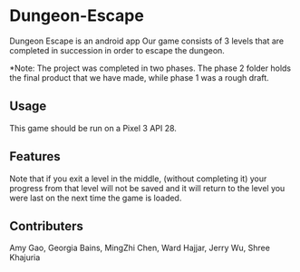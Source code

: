 # Dungeon-Escape
Dungeon Escape is an android app 
Our game consists of 3 levels that are completed in succession in order to escape the dungeon. 

*Note: The project was completed in two phases. The phase 2 folder holds the final product that we have made, while phase 1 was a rough draft.

## Usage
This game should be run on a Pixel 3 API 28.

## Features
Note that if you exit a level in the middle,
(without completing it) your progress from that level will not be saved and it will return to the
level you were last on the next time the game is loaded.

## Contributers
Amy Gao, Georgia Bains, MingZhi Chen, Ward Hajjar, Jerry Wu, Shree Khajuria
